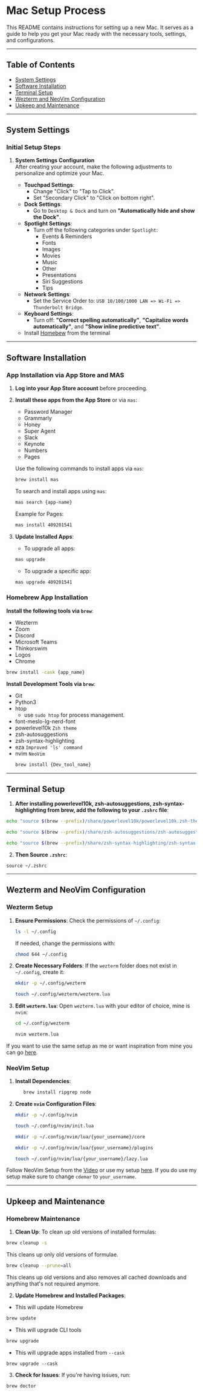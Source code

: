# Mac Setup Process

This README contains instructions for setting up a new Mac. It serves as a guide to help you get your Mac ready with the necessary tools, settings, and configurations.

---

## Table of Contents

- [System Settings](#system-settings)
- [Software Installation](#software-installation)
- [Terminal Setup](#terminal-setup)
- [Wezterm and NeoVim Configuration](#wezterm-and-neovim-configuration)
- [Upkeep and Maintenance](#upkeep-and-maintenance)

---

## System Settings

### **Initial Setup Steps**

1. **System Settings Configuration**  
   After creating your account, make the following adjustments to personalize and optimize your Mac.

   - **Touchpad Settings**:
     - Change "Click" to "Tap to Click".
     - Set "Secondary Click" to "Click on bottom right".
   - **Dock Settings**:
     - Go to `Desktop & Dock` and turn on **"Automatically hide and show the Dock"**.
   - **Spotlight Settings**:
     - Turn off the following categories under `Spotlight`:
       - Events & Reminders
       - Fonts
       - Images
       - Movies
       - Music
       - Other
       - Presentations
       - Siri Suggestions
       - Tips
   - **Network Settings**:
     - Set the Service Order to: `USB 10/100/1000 LAN => Wi-Fi => Thunderbolt Bridge`.
   - **Keyboard Settings**:
     - Turn off: **"Correct spelling automatically"**, **"Capitalize words automatically"**, and **"Show inline predictive text"**.
   - Install [Homebew](https://brew.sh) from the terminal

---

## Software Installation

### **App Installation via App Store and MAS**

1. **Log into your App Store account** before proceeding.

2. **Install these apps from the App Store** or via `mas`:

   - Password Manager
   - Grammarly
   - Honey
   - Super Agent
   - Slack
   - Keynote
   - Numbers
   - Pages

   Use the following commands to install apps via `mas`:

   ```bash
   brew install mas
   ```

   To search and install apps using `mas`:

   ```bash
   mas search {app-name}
   ```

   Example for Pages:

   ```bash
   mas install 409201541
   ```

3. **Update Installed Apps**:
   - To upgrade all apps:
   ```bash
   mas upgrade
   ```
   - To upgrade a specific app:
   ```bash
   mas upgrade 409201541
   ```

### **Homebrew App Installation**

**Install the following tools via `brew`**:

- Wezterm
- Zoom
- Discord
- Microsoft Teams
- Thinkorswim
- Logos
- Chrome

```bash
brew install -cask {app_name}
```

**Install Development Tools via `brew`**:

- Git
- Python3
- htop
  - use `sudo htop` for process management.
- font-meslo-lg-nerd-font
- powerlevel10k `Zsh theme`
- zsh-autosuggestions
- zsh-syntax-highlighting
- eza `Improved 'ls' command`
- nvim `NeoVim`
  ```bash
  brew install {Dev_tool_name}
  ```

---

## Terminal Setup

1.  **After installing powerlevel10k, zsh-autosuggestions, zsh-syntax-highlighting from brew, add the following to your `.zshrc` file**:

```bash
echo "source $(brew --prefix)/share/powerlevel10k/powerlevel10k.zsh-theme" >> ~/.zshrc
```

```bash
echo "source $(brew --prefix)/share/zsh-autosuggestions/zsh-autosuggestions.zsh" >> ~/.zshrc
```

```bash
echo "source $(brew --prefix)/share/zsh-syntax-highlighting/zsh-syntax-highlighting.zsh" >> ~/.zshrc
```

2.  **Then Source `.zshrc`**:

```brew
source ~/.zshrc
```

---

## Wezterm and NeoVim Configuration

### **Wezterm Setup**

1.  **Ensure Permissions**:
    Check the permissions of `~/.config`:

    ```bash
    ls -l ~/.config
    ```

    If needed, change the permissions with:

    ```bash
    chmod 644 ~/.config
    ```

2.  **Create Necessary Folders**:
    If the `wezterm` folder does not exist in `~/.config`, create it:

    ```bash
    mkdir -p ~/.config/wezterm
    ```

    ```bash
    touch ~/.config/wezterm/wezterm.lua
    ```

3.  **Edit `wezterm.lua`**:
    Open `wezterm.lua` with your editor of choice, mine is `nvim`:
    ```bash
    cd ~/.config/wezterm
    ```
    ```bash
    nvim wezterm.lua
    ```

If you want to use the same setup as me or want inspiration from mine you can go [here](https://github.com/cdemar/mac-new-setup/blob/main/wezterm/wezterm.lua).

### **NeoVim Setup**

1.  **Install Dependencies**:

    ```bash
       brew install ripgrep node
    ```

2.  **Create `nvim` Configuration Files**:
    ```bash
    mkdir -p ~/.config/nvim
    ```
    ```bash
    touch ~/.config/nvim/init.lua
    ```
    ```bash
    mkdir -p ~/.config/nvim/lua/{your_username}/core
    ```
    ```bash
    mkdir -p ~/.config/nvim/lua/{your_username}/plugins
    ```
    ```bash
    touch ~/.config/nvim/lua/{your_username}/lazy.lua
    ```

Follow NeoVim Setup from the [Video](https://www.youtube.com/watch?v=6pAG3BHurdM&list=PLnu5gT9QrFg36OehOdECFvxFFeMHhb_07&index=14&t=324s) or use my setup [here](https://github.com/cdemar/mac-new-setup/tree/main/nvim). If you do use my setup make sure to change `cdemar` to `your_username`.

---

## Upkeep and Maintenance

### **Homebrew Maintenance**

1.  **Clean Up**:
    To clean up old versions of installed formulas:

```bash
brew cleanup -s
```

This cleans up only old versions of formulae.

```bash
brew cleanup --prune=all
```

This cleans up old versions and also removes all cached downloads and anything that's not required anymore.

2.  **Update Homebrew and Installed Packages**:

- This will update Homebrew

```bash
brew update
```

- This will upgrade CLI tools

```bash
brew upgrade
```

- This will upgrade apps installed from `--cask`

```brew
brew upgrade --cask
```

3.  **Check for Issues**:
    If you're having issues, run:

```bash
brew doctor
```

